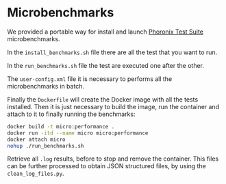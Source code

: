 # Microbenchmarks

We provided a portable way for install and launch [Phoronix Test Suite](https://openbenchmarking.org/suites) microbenchmarks.

In the `install_benchmarks.sh` file there are all the test that you want to run.

In the `run_benchmarks.sh` file the test are executed one after the other.

The `user-config.xml` file it is necessary to performs all the microbenchmarks in batch.

Finally the `Dockerfile` will create the Docker image with all the tests installed. Then it is just necessary to build the image, run the container and attach to it to finally running the benchmarks:
```bash
docker build -t micro:performance . 
docker run -itd --name micro micro:performance
docker attach micro
nohup ./run_benchmarks.sh
```

Retrieve all `.log` results, before to stop and remove the container. This files can be further processed to obtain JSON structured files, by using the `clean_log_files.py`.